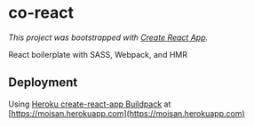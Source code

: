 # co-react
*This project was bootstrapped with [Create React App](https://github.com/facebookincubator/create-react-app).*

React boilerplate with SASS, Webpack, and HMR

## Deployment
Using [Heroku create-react-app Buildpack](https://github.com/mars/create-react-app-buildpack) at [https://moisan.herokuapp.com](https://moisan.herokuapp.com)
